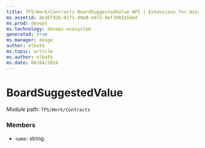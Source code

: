 ```yaml
---
title: TFS/Work/Contracts BoardSuggestedValue API | Extensions for Azure DevOps Services
ms.assetid: 8e36fd2b-01f1-d9e8-e972-4ef3902a5bed
ms.prod: devops
ms.technology: devops-ecosystem
generated: true
ms.manager: douge
author: elbatk
ms.topic: article
ms.author: elbatk
ms.date: 08/04/2016
---
```


# BoardSuggestedValue

Module path: `TFS/Work/Contracts`


### Members

* `name`: string. 

